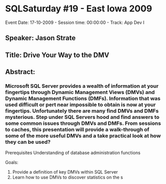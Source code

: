 # SQLSaturday #19 - East Iowa 2009
Event Date: 17-10-2009 - Session time: 00:00:00 - Track: App Dev I
## Speaker: Jason Strate
## Title: Drive Your Way to the DMV
## Abstract:
### Microsoft SQL Server provides a wealth of information at your fingertips through Dynamic Management Views (DMVs) and Dynamic Management Functions (DMFs).  Information that was used difficult or pert near impossible to obtain is now at your fingertips.  Unfortunately there are many find DMVs and DMFs mysterious.  Step under SQL Servers hood and find answers to some common issues through DMVs and DMFs.  From sessions to caches, this presentation will provide a walk-through of some of the more useful DMVs and a take practical look at how they can be used?

Prerequisites
Understanding of database administration functions

Goals:
1.	Provide a definition of key DMVs within SQL Server
2.	Learn how to use DMVs to discover statistics on the s

